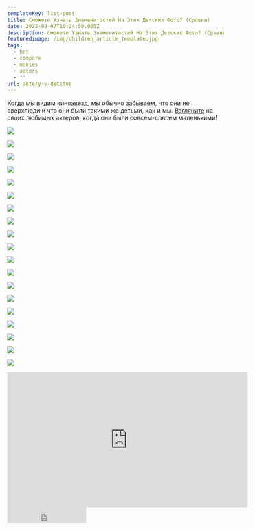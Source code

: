 ```yaml
---
templateKey: list-post
title: Сможете Узнать Знаменитостей На Этих Детских Фото? (Сравни)
date: 2022-08-07T10:24:59.065Z
description: Сможете Узнать Знаменитостей На Этих Детских Фото? (Сравни)
featuredimage: /img/children_article_template.jpg
tags:
  - hot
  - compare
  - movies
  - actors
  - ""
url: aktery-v-detstve
---
```

Когда мы видим кинозвезд, мы обычно забываем, что они не сверхлюди и что они были такими же детьми, как и мы. [Взгляните](https://youtu.be/1VoAKWuZXBc) на своих любимых актеров, когда они были совсем-совсем маленькими!

![](/img/0127_celebrity_childhood_photos.00_00_10_20.still1370.jpg)

![](/img/0127_celebrity_childhood_photos.00_00_19_02.still1371.jpg)

<a href="https://www.youtube.com/channel/UC_YZJoxVlFb5ALSG9Okdmkg?sub_confirmation=1" target="_blank" rel="noreferrer">

![](/img/main.png)

</a>

![](/img/0127_celebrity_childhood_photos.00_00_32_13.still1372.jpg)

![](/img/0127_celebrity_childhood_photos.00_00_40_06.still1373.jpg)

![](/img/0127_celebrity_childhood_photos.00_00_52_03.still1374.jpg)

![](/img/0127_celebrity_childhood_photos.00_01_04_15.still1375.jpg)

![](/img/0127_celebrity_childhood_photos.00_01_14_19.still1376.jpg)

![](/img/0127_celebrity_childhood_photos.00_01_25_18.still1377.jpg)

![](/img/0127_celebrity_childhood_photos.00_01_37_10.still1378.jpg)

![](/img/0127_celebrity_childhood_photos.00_01_48_03.still1379.jpg)

![](/img/0127_celebrity_childhood_photos.00_01_57_10.still1380.jpg)

![](/img/0127_celebrity_childhood_photos.00_02_09_12.still1381.jpg)

![](/img/0127_celebrity_childhood_photos.00_02_20_22.still1382.jpg)

![](/img/0127_celebrity_childhood_photos.00_02_31_00.still1383.jpg)

![](/img/0127_celebrity_childhood_photos.00_02_44_13.still1384.jpg)

![](/img/0127_celebrity_childhood_photos.00_02_55_19.still1385.jpg)

![](/img/0127_celebrity_childhood_photos.00_03_03_16.still1386.jpg)

![](/img/0127_celebrity_childhood_photos.00_03_17_06.still1387.jpg)

<div class="video-container"><iframe width="560" height="315" src="https://www.youtube.com/embed/1VoAKWuZXBc" title="YouTube video player" frameborder="0" allow="accelerometer; autoplay; clipboard-write; encrypted-media; gyroscope; picture-in-picture" allowfullscreen></iframe></div>

<iframe src="https://yoomoney.ru/quickpay/button-widget?targets=%D0%9F%D0%BE%D0%B4%D0%B4%D0%B5%D1%80%D0%B6%D0%B0%D1%82%D1%8C%20%D0%B0%D0%B2%D1%82%D0%BE%D1%80%D0%B0!&default-sum=100&button-text=13&yoomoney-payment-type=on&button-size=m&button-color=black&successURL=https%3A%2F%2Fkinogeroi.com%2F&quickpay=small&account=410012994125382&" width="184" height="36" frameborder="0" allowtransparency="true" scrolling="no"></iframe>